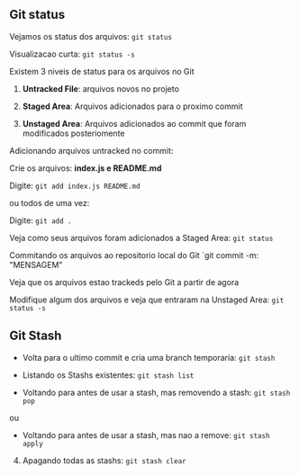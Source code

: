 ## Git status

Vejamos os status dos arquivos:
`git status`

Visualizacao curta: `git status -s`

Existem 3 niveis de status para os arquivos no Git

1.  **Untracked File**: arquivos novos no projeto

2.  **Staged Area**: Arquivos adicionados para o proximo commit

3.  **Unstaged Area**: Arquivos adicionados ao commit que foram modificados posteriomente

Adicionando arquivos untracked no commit:

Crie os arquivos: **index.js e README.md**

Digite: `git add index.js README.md`

ou todos de uma vez:

Digite: `git add .`

Veja como seus arquivos foram adicionados a Staged Area:
`git status`

Commitando os arquivos ao repositorio local do Git
`git commit -m: "MENSAGEM"

Veja que os arquivos estao trackeds pelo Git a partir de agora

Modifique algum dos arquivos e veja que entraram na Unstaged Area:
`git status -s`

## Git Stash

- Volta para o ultimo commit e cria uma branch temporaria: `git stash`

- Listando os Stashs existentes: `git stash list`

- Voltando para antes de usar a stash, mas
  removendo a stash: `git stash pop`

ou

- Voltando para antes de usar a stash, mas nao a remove: `git stash apply`

4. Apagando todas as stashs: `git stash clear`

